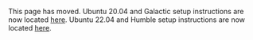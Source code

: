 This page has moved. 
Ubuntu 20.04 and Galactic setup instructions are now located [here](../setup/pi4galactic.md).
Ubuntu 22.04 and Humble setup instructions are now located [here](../setup/pi4humble.md). 
